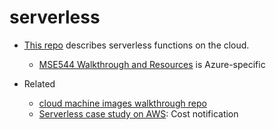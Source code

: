 # serverless

* [This repo](https://github.com/robfatland/serverless) describes serverless functions on the cloud.
    * [MSE544 Walkthrough and Resources](https://github.com/robfatland/serverless/blob/main/azure/MSE544.md) is Azure-specific


* Related
    * [cloud machine images walkthrough repo](https://github.com/cloudbank-project/image-research-computing-tutorial)
    * [Serverless case study on AWS](https://github.com/robfatland/costnotify): Cost notification
